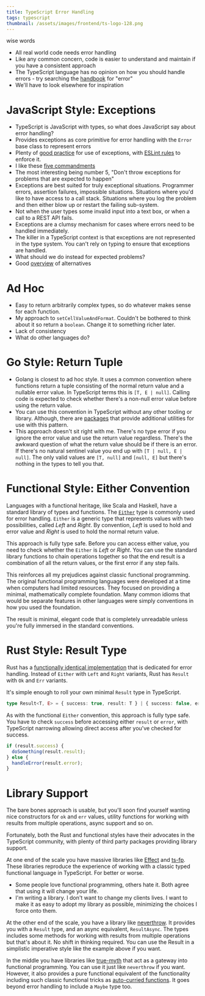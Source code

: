 ```yaml
---
title: TypeScript Error Handling
tags: typescript
thumbnail: /assets/images/frontend/ts-logo-128.png
---
```


wise words
* All real world code needs error handling
* Like any common concern, code is easier to understand and maintain if you have a consistent approach
* The TypeScript language has no opinion on how you should handle errors - try searching the [handbook](https://www.typescriptlang.org/docs/handbook/intro.html) for "error"
* We'll have to look elsewhere for inspiration

# JavaScript Style: Exceptions

* TypeScript is JavaScript with types, so what does JavaScript say about error handling?
* Provides exceptions as core primitive for error handling with the `Error` base class to represent errors
* Plenty of [good practice](https://medium.com/with-orus/the-5-commandments-of-clean-error-handling-in-typescript-93a9cbdf1af5) for use of exceptions, with [ESLint rules](https://typescript-eslint.io/rules/only-throw-error) to enforce it.
* I like these [five commandments](https://medium.com/with-orus/the-5-commandments-of-clean-error-handling-in-typescript-93a9cbdf1af5)
* The most interesting being number 5, "Don't throw exceptions for problems that are expected to happen"
* Exceptions are best suited for truly exceptional situations. Programmer errors, assertion failures, impossible situations. Situations where you'd like to have access to a call stack. Situations where you log the problem and then either blow up or restart the failing sub-system.
* Not when the user types some invalid input into a text box, or when a call to a REST API fails. 
* Exceptions are a clumsy mechanism for cases where errors need to be handled immediately.
* The killer in a TypeScript context is that exceptions are not represented in the type system. You can't rely on typing to ensure that exceptions are handled. 
* What should we do instead for expected problems?
* Good [overview](https://meowbark.dev/Better-error-handling) of alternatives

# Ad Hoc

* Easy to return arbitrarily complex types, so do whatever makes sense for each function.
* My approach to `setCellValueAndFormat`. Couldn't be bothered to think about it so return a `boolean`. Change it to something richer later.
* Lack of consistency
* What do other languages do?

# Go Style: Return Tuple

* Golang is closest to ad hoc style. It uses a common convention where functions return a tuple consisting of the normal return value and a nullable error value. In TypeScript terms this is `[T, E | null]`. Calling code is expected to check whether there's a non-null error value before using the return value.
* You can use this convention in TypeScript without any other tooling or library. Although, there are [packages](https://github.com/thelinuxlich/go-go-try) that provide additional utilities for use with this pattern. 
* This approach doesn't sit right with me. There's no type error if you ignore the error value and use the return value regardless. There's the awkward question of what the return value should be if there is an error. If there's no natural sentinel value you end up with `[T | null, E | null]`. The only valid values are `[T, null]` and `[null, E]` but there's nothing in the types to tell you that.

# Functional Style: Either Convention

Languages with a functional heritage, like Scala and Haskell, have a standard library of types and functions. The [`Either`](https://hackage.haskell.org/package/base-4.21.0.0/docs/Data-Either.html) type is commonly used for error handling. `Either` is a generic type that represents values with two possibilities, called *Left* and *Right*. By convention, *Left* is used to hold and error value and *Right* is used to hold the normal return value. 

This approach is fully type safe. Before you can access either value, you need to check whether the `Either` is *Left* or *Right*. You can use the standard library functions to chain operations together so that the end result is a combination of all the return values, or the first error if any step fails.

This reinforces all my prejudices against classic functional programming. The original functional programming languages were developed at a time when computers had limited resources. They focused on providing a minimal, mathematically complete foundation. Many common idioms that would be separate features in other languages were simply conventions in how you used the foundation.

The result is minimal, elegant code that is completely unreadable unless you're fully immersed in the standard conventions.

# Rust Style: Result Type

Rust has a [functionally identical implementation](https://doc.rust-lang.org/book/ch09-02-recoverable-errors-with-result.html) that is dedicated for error handling. Instead of `Either` with `Left` and `Right` variants, Rust has `Result` with `Ok` and `Err` variants.

It's simple enough to roll your own minimal `Result` type in TypeScript.

```ts
type Result<T, E> = { success: true, result: T } | { success: false, error: E }
```

As with the functional `Either` convention, this approach is fully type safe. You have to check `success` before accessing either `result` or `error`, with TypeScript narrowing allowing direct access after you've checked for success.

```ts
if (result.success) {
  doSomething(result.result);
} else {
  handleError(result.error);
}
```

# Library Support

The bare bones approach is usable, but you'll soon find yourself wanting nice constructors for `ok` and `err` values, utility functions for working with results from multiple operations, async support and so on. 

Fortunately, both the Rust and functional styles have their advocates in the TypeScript community, with plenty of third party packages providing library support.

At one end of the scale you have massive libraries like [Effect](https://effect.website/) and [ts-fp](https://gcanti.github.io/fp-ts/). These libraries reproduce the experience of working with a classic typed functional language in TypeScript. For better or worse. 
* Some people love functional programming, others hate it. Both agree that using it will change your life.
* I'm writing a library. I don't want to change my clients lives. I want to make it as easy to adopt my library as possible, minimizing the choices I force onto them.

At the other end of the scale, you have a library like [neverthrow](https://github.com/supermacro/neverthrow). It provides you with a `Result` type, and an async equivalent, `ResultAsync`. The types includes some methods for working with results from multiple operations but that's about it. No shift in thinking required. You can use the Result in a simplistic imperative style like the example above if you want.

In the middle you have libraries like [true-myth](https://true-myth.js.org/) that act as a gateway into functional programming. You can use it just like `neverthrow` if you want. However, it also provides a pure functional equivalent of the functionality including such classic functional tricks as [auto-curried functions](https://v4.chriskrycho.com/2017/collection-last-auto-curried-functions.html). It goes beyond error handling to include a `Maybe` type too. 

